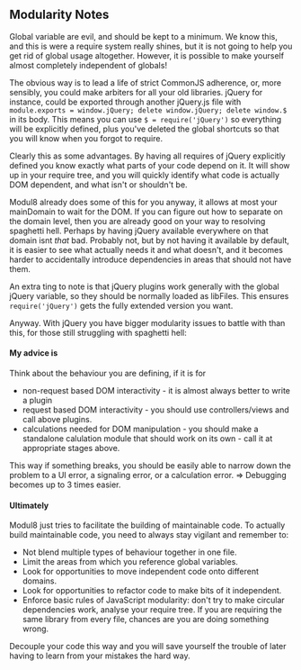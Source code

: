## Modularity Notes
Global variable are evil, and should be kept to a minimum. We know this, and this is were a require system really shines, but it is not going to help you get rid of global usage altogether.
However, it is possible to make yourself almost completely independent of globals!

The obvious way is to lead a life of strict CommonJS adherence, or, more sensibly, you could make arbiters for all your old libraries.
jQuery for instance, could be exported through another jQuery.js file with `module.exports = window.jQuery; delete window.jQuery; delete window.$` in its body.
This means you can use `$ = require('jQuery')` so everything will be explicitly defined, plus you've deleted the global shortcuts so that you will know when you forgot to require.

Clearly this as some advantages. By having all requires of jQuery explicitly defined you know exactly what parts of your code depend on it. It will show up in your require tree, and
you will quickly identify what code is actually DOM dependent, and what isn't or shouldn't be.

Modul8 already does some of this for you anyway, it allows at most your mainDomain to wait for the DOM. If you can figure out how to separate on the domain level, then you are already
good on your way to resolving spaghetti hell. Perhaps by having jQuery available everywhere on that domain isnt _that_ bad. Probably not, but by not having it available by default,
it is easier to see what actually needs it and what doesn't, and it becomes harder to accidentally introduce dependencies in areas that should not have them.

An extra ting to note is that jQuery plugins work generally with the global jQuery variable, so they should be normally loaded as libFiles. This ensures `require('jQuery')` gets the
fully extended version you want.

Anyway. With jQuery you have bigger modularity issues to battle with than this, for those still struggling with spaghetti hell:
#### My advice is
Think about the behaviour you are defining, if it is for

- non-request based DOM interactivity - it is almost always better to write a plugin
- request based DOM interactivity - you should use controllers/views and call above plugins.
- calculations needed for DOM manipulation - you should make a standalone calulation module that should work on its own - call it at appropriate stages above.

This way if something breaks, you should be easily able to narrow down the problem to a UI error, a signaling error, or a calculation error. => Debugging becomes up to 3 times easier.

#### Ultimately
Modul8 just tries to facilitate the building of maintainable code.
To actually build maintainable code, you need to always stay vigilant and remember to:

- Not blend multiple types of behaviour together in one file.
- Limit the areas from which you reference global variables.
- Look for opportunities to move independent code onto different domains.
- Look for opportunities to refactor code to make bits of it independent.
- Enforce basic rules of JavaScript modularity: don't try to make circular dependencies work, analyse your require tree. If you are requiring the same library from every file, chances are you are doing something wrong.

Decouple your code this way and you will save yourself the trouble of later having to learn from your mistakes the hard way.

